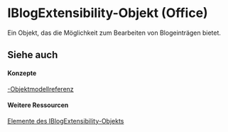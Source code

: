 
# IBlogExtensibility-Objekt (Office)

Ein Objekt, das die Möglichkeit zum Bearbeiten von Blogeinträgen bietet.


## Siehe auch


#### Konzepte


[-Objektmodellreferenz](499c789a-aba2-0fad-649a-0ea964cd3b5e.md)
#### Weitere Ressourcen


[Elemente des IBlogExtensibility-Objekts](http://msdn.microsoft.com/library/55f27978-9b18-f9a5-c276-298b2539ec3c%28Office.15%29.aspx)
